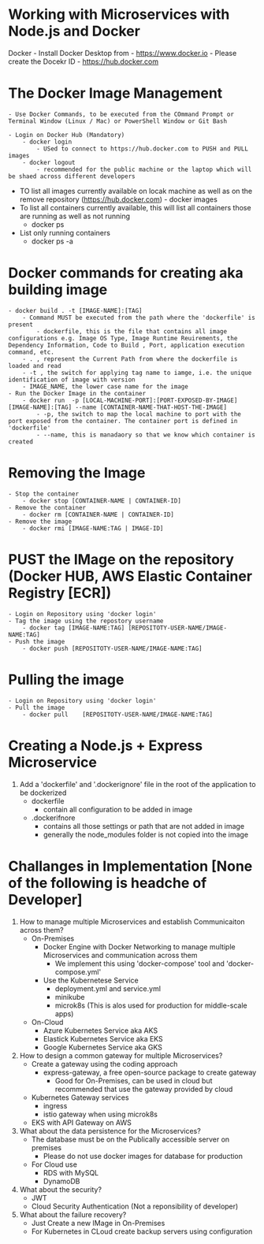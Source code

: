 # Working with Microservices with Node.js and Docker

Docker
    - Install Docker Desktop from
        - https://www.docker.io
    - Please create the Docekr ID
        - https://hub.docker.com
# The Docker Image Management
    - Use Docker Commands, to be executed from the COmmand Prompt or Terminal Window (Linux / Mac) or PowerShell Window or Git Bash

    - Login on Docker Hub (Mandatory)
        - docker login
            - USed to connect to https://hub.docker.com to PUSH and PULL images
        - docker logout
            - recommended for the public machine or the laptop which will be shaed across different developers
   - TO list all images currently available on locak machine as well as on the remove repository (https://hub.docker.com)
         - docker images
   - To list all containers currently available, this will list all containers those are running as well as not running
        - docker ps   
   - List only running containers
        - docker ps -a

# Docker commands for creating aka building image
    - docker build . -t [IMAGE-NAME]:[TAG]
        - Command MUST be executed from the path where the 'dockerfile' is present 
            - dockerfile, this is the file that contains all image configurations e.g. Image OS Type, Image Runtime Reuirements, the Dependency Information, Code to Build , Port, application execution command, etc.    
        - . , represent the Current Path from where the dockerfile is loaded and read
        - -t , the switch for applying tag name to iamge, i.e. the unique identification of image with version
        - IMAGE_NAME, the lower case name for the image
    - Run the Docker Image in the container
        - docker run  -p [LOCAL-MACHINE-PORT]:[PORT-EXPOSED-BY-IMAGE]  [IMAGE-NAME]:[TAG] --name [CONTAINER-NAME-THAT-HOST-THE-IMAGE]
            - -p, the switch to map the local machine to port with the port exposed from the container. The container port is defined in 'dockerfile'
            - --name, this is manadaory so that we know which container is created
# Removing the Image
    - Stop the container
        - docker stop [CONTAINER-NAME | CONTAINER-ID]
    - Remove the container
        - docker rm [CONTAINER-NAME | CONTAINER-ID]
    - Remove the image
        - docker rmi [IMAGE-NAME:TAG | IMAGE-ID]

# PUST the IMage on the repository (Docker HUB, AWS Elastic Container Registry [ECR])
    - Login on Repository using 'docker login'
    - Tag the image using the repostory username
        - docker tag [IMAGE-NAME:TAG] [REPOSITOTY-USER-NAME/IMAGE-NAME:TAG]
    - Push the image
        - docker push [REPOSITOTY-USER-NAME/IMAGE-NAME:TAG]
# Pulling the image
    - Login on Repository using 'docker login'
    - Pull the image
        - docker pull    [REPOSITOTY-USER-NAME/IMAGE-NAME:TAG]          


# Creating a Node.js + Express Microservice

1. Add a 'dockerfile' and '.dockerignore' file in the root of the application to be dockerized
    - dockerfile
        - contain all configuration to be added in image
    - .dockerifnore    
        - contains all those settings or path that are not added in image
        - generally the node_modules folder is not copied into the image


# Challanges in Implementation [None of the following is headche of Developer]
1. How to manage multiple Microservices and establish Communicaiton across them?
    - On-Premises
        - Docker Engine with Docker Networking to manage multiple Microservices and communication across them
            - We implement this using 'docker-compose' tool and 'docker-compose.yml'
        - Use the Kubernetese Service
            - deployment.yml and service.yml
            - minikube
            - microk8s (This is alos used for production for middle-scale apps)   
    - On-Cloud
        - Azure Kubernetes Service aka AKS
        - Elastick Kubernetes Service aka EKS
        - Google Kubernetes Service aka GKS 
2. How to design a common gateway for multiple Microservices?
    - Create a gateway using the coding approach
        - express-gateway, a free open-source package to create gateway
            - Good for On-Premises, can be used in cloud but recommended that use the gateway provided by cloud
    - Kubernetes Gateway services
        - ingress
        - istio gateway when using microk8s
    - EKS with API Gateway on AWS                    
3. What about the data persistence for the Microservices?
    - The database must be on the Publically accessible server on premises
        - Please do not use docker images for database for production 
    - For Cloud use
        - RDS with MySQL
        - DynamoDB
4. What about the security?
    - JWT
    - Cloud Security Authentication (Not a reponsibility of developer)
5. What about the failure recovery?
    - Just Create a new IMage in On-Premises
    - For Kubernetes in CLoud create backup servers using configuration